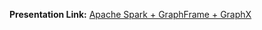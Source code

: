 **Presentation Link:**
[Apache Spark + GraphFrame + GraphX](https://docs.google.com/presentation/d/1mioJyj67ej0FfmcamDtilLxJM5xreEHuLhQ4wetK4Z0/edit?usp=sharing "Apache Spark + GraphFrame + GraphX")
